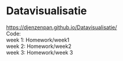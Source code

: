 # Datavisualisatie
https://djenzenpan.github.io/Datavisualisatie/ <br />
Code:  
week 1: Homework/week1  
week 2: Homework/week2<br />
week 3: Homework/week 3
